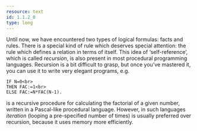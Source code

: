 ```yaml
---
resource: text
id: 1.1.2_0
type: long
---
```


Until now, we have encountered two types of logical formulas: facts and rules. There is a special kind of rule which deserves special attention: the rule which defines a relation in terms of itself. This idea of &lsquo;self-reference&rsquo;, which is called *recursion*, is also present in most procedural programming languages. Recursion is a bit difficult to grasp, but once you&rsquo;ve mastered it, you can use it to write very elegant programs, e.g.

```text
IF N=0<br>
THEN FAC:=1<br>
ELSE FAC:=N*FAC(N-1).
```

is a recursive procedure for calculating the factorial of a given number, written in a Pascal-like procedural language. However, in such languages *iteration* (looping a pre-specified number of times) is usually preferred over recursion, because it uses memory more efficiently.
